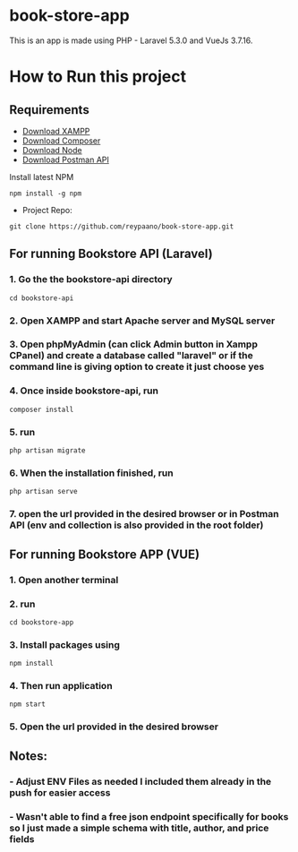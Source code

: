 # book-store-app

This is an app is made using PHP - Laravel 5.3.0 and VueJs 3.7.16.

<h1>How to Run this project</h1>

## Requirements

- [Download XAMPP](https://www.apachefriends.org/download.html)
- [Download Composer](https://getcomposer.org/download/)
- [Download Node](https://nodejs.org/en/download)
- [Download Postman API](https://www.postman.com/downloads/)

Install latest NPM

```
npm install -g npm
```

- Project Repo:

```
git clone https://github.com/reypaano/book-store-app.git
```

## **For running Bookstore API (Laravel)**

### 1. Go the the bookstore-api directory

```
cd bookstore-api
```

### 2. Open XAMPP and start Apache server and MySQL server

### 3. Open phpMyAdmin (can click Admin button in Xampp CPanel) and create a database called "laravel" or if the command line is giving option to create it just choose yes 

### 4. Once inside bookstore-api, run

```
composer install
```

### 5. run

```
php artisan migrate
```

### 6. When the installation finished, run

```
php artisan serve
```

### 7. open the url provided in the desired browser or in Postman API (env and collection is also provided in the root folder)

## **For running Bookstore APP (VUE)**

### 1. Open another terminal

### 2. run

```
cd bookstore-app
```

### 3. Install packages using

```
npm install
```

### 4. Then run application

```
npm start
```

### 5. Open the url provided in the desired browser

## Notes:

### - Adjust ENV Files as needed I included them already in the push for easier access

### - Wasn't able to find a free json endpoint specifically for books so I just made a simple schema with title, author, and price fields
